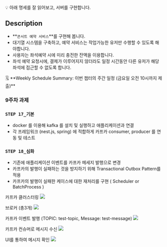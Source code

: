  <aside>
💡 아래 명세를 잘 읽어보고, 서버를 구현합니다.

</aside>

## Description

- **`콘서트 예약 서비스`**를 구현해 봅니다.
- 대기열 시스템을 구축하고, 예약 서비스는 작업가능한 유저만 수행할 수 있도록 해야합니다.
- 사용자는 좌석예약 시에 미리 충전한 잔액을 이용합니다.
- 좌석 예약 요청시에, 결제가 이루어지지 않더라도 일정 시간동안 다른 유저가 해당 좌석에 접근할 수 없도록 합니다.

<aside>
🗓️ **Weekly Schedule Summary: 이번 챕터의 주간 일정 (금요일 오전 10시까지 제출)**

</aside>

### 9주차 과제


### **`STEP 17_기본`**
- docker 를 이용해 kafka 를 설치 및 실행하고 애플리케이션과 연결
- 각 프레임워크 (nest.js, spring) 에 적합하게 카프카 consumer, producer 를 연동 및 테스트

### **`STEP 18_심화`**

- 기존에 애플리케이션 이벤트를 카프카 메세지 발행으로 변경
- 카프카의 발행이 실패하는 것을 방지하기 위해 Transactional Outbox Pattern를 적용
- 카프카의 발행이 실패한 케이스에 대한 재처리를 구현 ( Scheduler or BatchProcess )

카프카 클러스터링
![](https://velog.velcdn.com/images/saruru/post/f405ffd4-77cf-49c5-bc03-4358f610d8fa/image.png)

브로커 (총3개)
![](https://velog.velcdn.com/images/saruru/post/c5726a58-d1fc-4c12-90e5-2e704089a7a8/image.png)

카프카 이벤트 발행 (TOPIC: test-topic, Message: test-message)
![](https://velog.velcdn.com/images/saruru/post/2fa29cb1-361f-46ba-a58b-f2f73eb371f5/image.png)

카프카 컨슈머로 메시지 수신
![](https://velog.velcdn.com/images/saruru/post/6dfd523e-3d68-45dd-be2e-22ceb99b4386/image.png)

UI를 통하여 메시지 확인
![](https://velog.velcdn.com/images/saruru/post/634659ca-140b-403c-89a2-bdb402c7f947/image.png)
